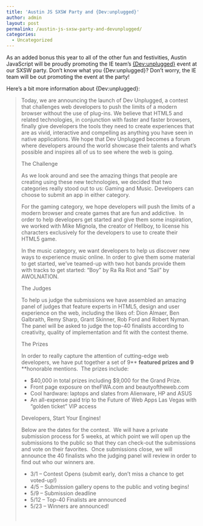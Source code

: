 ```yaml
---
title: 'Austin JS SXSW Party and {Dev:unplugged}'
author: admin
layout: post
permalink: /austin-js-sxsw-party-and-devunplugged/
categories:
  - Uncategorized
---
```

As an added bonus this year to all of the other fun and festivities, Austin JavaScript will be proudly promoting the IE team&#8217;s [{Dev:unplugged}][1] event at our SXSW party. Don&#8217;t know what you {Dev:unplugged}? Don&#8217;t worry, the IE team will be out promoting the event at the party!

Here&#8217;s a bit more information about {Dev:unplugged}:

> <!-- p.p1 {margin: 0.0px 0.0px 0.0px 0.0px; font: 12.0px Times} li.li1 {margin: 0.0px 0.0px 0.0px 0.0px; font: 12.0px Times} ul.ul1 {list-style-type: disc} -->Today, we are announcing the launch of Dev Unplugged, a contest that challenges web developers to push the limits of a modern browser without the use of plug-ins. We believe that HTML5 and related technologies, in conjunction with faster and faster browsers, finally give developers the tools they need to create experiences that are as vivid, interactive and compelling as anything you have seen in native applications. We hope that Dev Unplugged becomes a forum where developers around the world showcase their talents and what’s possible and inspires all of us to see where the web is going.
> 
> The Challenge
> 
> As we look around and see the amazing things that people are creating using these new technologies, we decided that two categories really stood out to us: Gaming and Music. Developers can choose to submit an app in either category.
> 
> For the gaming category, we hope developers will push the limits of a modern browser and create games that are fun and addictive.  In order to help developers get started and give them some inspiration, we worked with Mike Mignola, the creator of Hellboy, to license his characters exclusively for the developers to use to create their HTML5 game.
> 
> In the music category, we want developers to help us discover new ways to experience music online. In order to give them some material to get started, we’ve teamed-up with two hot bands provide them with tracks to get started: “Boy” by Ra Ra Riot and “Sail” by AWOLNATION.
> 
> The Judges
> 
> To help us judge the submissions we have assembled an amazing panel of judges that feature experts in HTML5, design and user experience on the web, including the likes of: Dion Almaer, Ben Galbraith, Remy Sharp, Grant Skinner, Rob Ford and Robert Nyman.  The panel will be asked to judge the top-40 finalists according to creativity, quality of implementation and fit with the contest theme.
> 
> The Prizes
> 
> In order to really capture the attention of cutting-edge web developers, we have put together a set of 9** **featured prizes and 9** **honorable mentions.  The prizes include:
> 
>   * $40,000 in total prizes including $9,000 for the Grand Prize.
>   * Front page exposure on theFWA.com and beautyoftheweb.com
>   * Cool hardware: laptops and slates from Alienware, HP and ASUS
>   * An all-expense paid trip to the Future of Web Apps Las Vegas with “golden ticket” VIP access
> 
> Developers, Start Your Engines!
> 
> Below are the dates for the contest.  We will have a private submission process for 5 weeks, at which point we will open up the submissions to the public so that they can check-out the submissions and vote on their favorites.  Once submissions close, we will announce the 40 finalists who the judging panel will review in order to find out who our winners are.
> 
>   * 3/1 – Contest Opens (submit early, don’t miss a chance to get voted-up!)
>   * 4/5 – Submission gallery opens to the public and voting begins!
>   * 5/9 – Submission deadline
>   * 5/12 – Top-40 Finalists are announced
>   * 5/23 – Winners are announced!
> 
> &nbsp;

 [1]: http://www.beautyoftheweb.com/#/unplugged